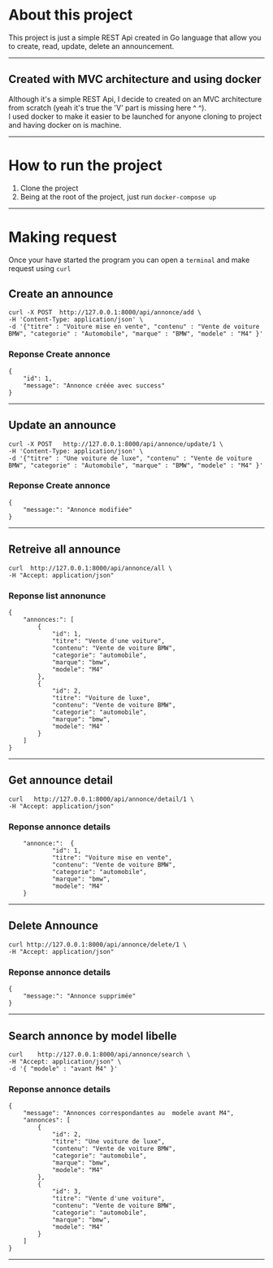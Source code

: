 # About this project 
This project is just a simple REST Api created in Go language that allow you to create, read, update, delete 
an announcement. 

***

## Created with MVC architecture and using docker
Although it's a simple REST Api, I decide to created on an MVC architecture from scratch (yeah it's true the 'V' part is missing here ^ ^). <br/>
I used docker to make it easier to be launched for anyone cloning to project and having docker on is machine.

***

# How to run the project
1. Clone the project  
2. Being at the root of the project, just run `docker-compose up`
***

# Making request
Once your have started the program you can open a `terminal` and make request using `curl` 
## Create an announce

````
curl -X POST  http://127.0.0.1:8000/api/annonce/add \
-H 'Content-Type: application/json' \
-d '{"titre" : "Voiture mise en vente", "contenu" : "Vente de voiture BMW", "categorie" : "Automobile", "marque" : "BMW", "modele" : "M4" }' 
````
### Reponse  Create annonce
````
{
    "id": 1,
    "message": "Annonce créée avec success"
}
```` 
***

## Update an announce

````
curl -X POST   http://127.0.0.1:8000/api/annonce/update/1 \
-H 'Content-Type: application/json' \
-d '{"titre" : "Une voiture de luxe", "contenu" : "Vente de voiture BMW", "categorie" : "Automobile", "marque" : "BMW", "modele" : "M4" }'
````
### Reponse  Create annonce
````
{
    "message:": "Annonce modifiée"
}
```` 
***

## Retreive all announce

````
curl  http://127.0.0.1:8000/api/annonce/all \
-H "Accept: application/json"
````
### Reponse  list annonunce
````
{
    "annonces:": [
        {
            "id": 1,
            "titre": "Vente d'une voiture",
            "contenu": "Vente de voiture BMW",
            "categorie": "automobile",
            "marque": "bmw",
            "modele": "M4"
        },
        {
            "id": 2,
            "titre": "Voiture de luxe",
            "contenu": "Vente de voiture BMW",
            "categorie": "automobile",
            "marque": "bmw",
            "modele": "M4"
        }
    ]
}
```` 
***

## Get announce detail

````
curl   http://127.0.0.1:8000/api/annonce/detail/1 \
-H "Accept: application/json"
````
### Reponse  annonce details
````
    "annonce:":  {
            "id": 1,
            "titre": "Voiture mise en vente",
            "contenu": "Vente de voiture BMW",
            "categorie": "automobile",
            "marque": "bmw",
            "modele": "M4"
    }
```` 
***


## Delete Announce

````
curl http://127.0.0.1:8000/api/annonce/delete/1 \
-H "Accept: application/json"
````
### Reponse  annonce details
````
{
    "message:": "Annonce supprimée"
}
```` 
***


## Search annonce by model libelle

````
curl    http://127.0.0.1:8000/api/annonce/search \
-H "Accept: application/json" \
-d '{ "modele" : "avant M4" }'
````
### Reponse  annonce details
````
{
    "message": "Annonces correspondantes au  modele avant M4", 
    "annonces": [
        {
            "id": 2,
            "titre": "Une voiture de luxe",
            "contenu": "Vente de voiture BMW",
            "categorie": "automobile",
            "marque": "bmw",
            "modele": "M4"
        },
        {
            "id": 3,
            "titre": "Vente d'une voiture",
            "contenu": "Vente de voiture BMW",
            "categorie": "automobile",
            "marque": "bmw",
            "modele": "M4"
        }
    ]
}
```` 
***